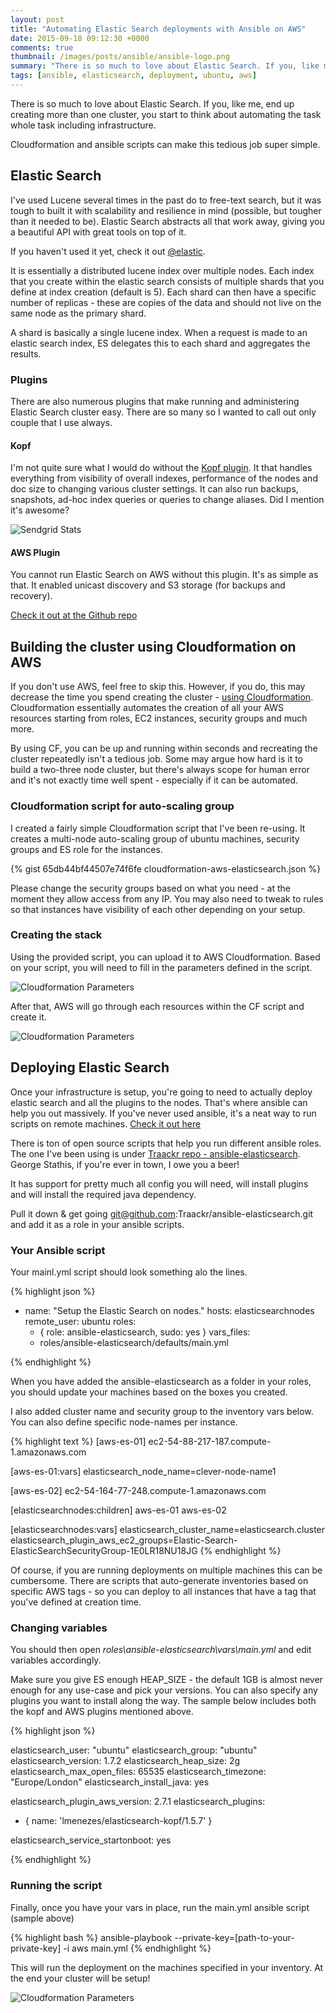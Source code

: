 ```yaml
---
layout: post
title: "Automating Elastic Search deployments with Ansible on AWS"
date: 2015-09-18 09:12:30 +0000
comments: true
thumbnail: /images/posts/ansible/ansible-logo.png
summary: "There is so much to love about Elastic Search. If you, like me, end up creating more than one cluster, you start to think about automating the task whole task including infrastructure. Cloudformation and ansible scripts can make this tedious job super simple."
tags: [ansible, elasticsearch, deployment, ubuntu, aws]
---
```


There is so much to love about Elastic Search. If you, like me, end up creating more than one cluster, you start to think about automating the task whole task including infrastructure.

Cloudformation and ansible scripts can make this tedious job super simple.
<!--more-->


Elastic Search
-------------------
I've used Lucene several times in the past do to free-text search, but it was tough to built it with scalability and resilience in mind (possible, but tougher than it needed to be).
Elastic Search abstracts all that work away, giving you a beautiful API with great tools on top of it.

If you haven't used it yet, check it out [@elastic](https://www.elastic.co/products/elasticsearch).

It is essentially a distributed lucene index over multiple nodes. Each index that you create within the elastic search consists of multiple shards that you define at index creation (default is 5).
Each shard can then have a specific number of replicas - these are copies of the data and should not live on the same node as the primary shard.

A shard is basically a single lucene index. When a request is made to an elastic search index, ES delegates this to each shard and aggregates the results.

### Plugins
There are also numerous plugins that make running and administering Elastic Search cluster easy. There are so many so I wanted to call out only couple that I use always.

#### Kopf
I'm not quite sure what I would do without the [Kopf plugin](https://github.com/lmenezes/elasticsearch-kopf). It that handles everything from visibility of overall indexes, performance of the nodes and doc size to changing various cluster settings.
It can also run backups, snapshots, ad-hoc index queries or queries to change aliases. Did I mention it's awesome?

<img alt="Sendgrid Stats" src="/images/posts/sendgrid/elastic-search-kopf.png" class="" />


#### AWS Plugin
You cannot run Elastic Search on AWS without this plugin. It's as simple as that. It enabled unicast discovery and S3 storage (for backups and recovery).

[Check it out at the Github repo](https://github.com/elastic/elasticsearch-cloud-aws)


Building the cluster using Cloudformation on AWS
-------------------
If you don't use AWS, feel free to skip this. However, if you do, this may decrease the time you spend creating the cluster - [using Cloudformation](https://aws.amazon.com/cloudformation/).
Cloudformation essentially automates the creation of all your AWS resources starting from roles, EC2 instances, security groups and much more.

By using CF, you can be up and running within seconds and recreating the cluster repeatedly isn't a tedious job. Some may argue how hard
is it to build a two-three node cluster, but there's always scope for human error and it's not exactly time well spent - especially if it can be automated.

### Cloudformation script for auto-scaling group

I created a fairly simple Cloudformation script that I've been re-using. It creates a multi-node auto-scaling group of ubuntu machines, security groups and ES role for the instances.

{% gist 65db44bf44507e74f6fe cloudformation-aws-elasticsearch.json %}

Please change the security groups based on what you need - at the moment they allow access from any IP. You may also need to tweak to rules so that instances have visibility of each other depending on your setup.

### Creating the stack
Using the provided script, you can upload it to AWS Cloudformation. Based on your script, you will need to fill in the parameters defined in the script.

<img alt="Cloudformation Parameters" src="/images/posts/ansible/cloudformation-options.png" class="" />

After that, AWS will go through each resources within the CF script and create it.

<img alt="Cloudformation Parameters" src="/images/posts/ansible/cloudformation-running.png" class="" />


Deploying Elastic Search
-------------------
Once your infrastructure is setup, you're going to need to actually deploy elastic search and all the plugins to the nodes. That's where ansible can help you out massively.
If you've never used ansible, it's a neat way to run scripts on remote machines. [Check it out here](http://docs.ansible.com/ansible/intro_getting_started.html)

There is ton of open source scripts that help you run different ansible roles.
The one I've been using is under [Traackr repo - ansible-elasticsearch](https://github.com/Traackr/ansible-elasticsearch). George Stathis, if you're ever in town, I owe you a beer!

It has support for pretty much all config you will need, will install plugins and will install the required java dependency.

Pull it down & get going git@github.com:Traackr/ansible-elasticsearch.git and add it as a role in your ansible scripts.

### Your Ansible script
Your mainl.yml script should look something alo the lines.

{% highlight json %}

- name: "Setup the Elastic Search on nodes."
  hosts: elasticsearchnodes
  remote_user: ubuntu
  roles:
    - { role: ansible-elasticsearch, sudo: yes }
  vars_files:
    - roles/ansible-elasticsearch/defaults/main.yml

{% endhighlight %}

When you have added the ansible-elasticsearch as a folder in your roles, you should update your machines based on the boxes you created.

I also added cluster name and security group to the inventory vars below. You can also define specific node-names per instance.

{% highlight text %}
[aws-es-01]
ec2-54-88-217-187.compute-1.amazonaws.com

[aws-es-01:vars]
elasticsearch_node_name=clever-node-name1

[aws-es-02]
ec2-54-164-77-248.compute-1.amazonaws.com

[elasticsearchnodes:children]
aws-es-01
aws-es-02

[elasticsearchnodes:vars]
elasticsearch_cluster_name=elasticsearch.cluster
elasticsearch_plugin_aws_ec2_groups=Elastic-Search-ElasticSearchSecurityGroup-1E0LR18NU18JG
{% endhighlight %}

Of course, if you are running deployments on multiple machines this can be cumbersome. There are scripts that auto-generate inventories based on specific AWS tags - so you can deploy to all instances that have a tag that you've defined at creation time.

### Changing variables
You should then open *roles\ansible-elasticsearch\vars\main.yml* and edit variables accordingly.

Make sure you give ES enough HEAP_SIZE - the default 1GB is almost never enough for any use-case and pick your versions.
You can also specify any plugins you want to install along the way. The sample below includes both the kopf and AWS plugins mentioned above.

{% highlight json %}

elasticsearch_user: "ubuntu"
elasticsearch_group: "ubuntu"
elasticsearch_version: 1.7.2
elasticsearch_heap_size: 2g
elasticsearch_max_open_files: 65535
elasticsearch_timezone: "Europe/London"
elasticsearch_install_java: yes

elasticsearch_plugin_aws_version: 2.7.1
elasticsearch_plugins:
  - { name: 'lmenezes/elasticsearch-kopf/1.5.7' }

elasticsearch_service_startonboot: yes


{% endhighlight %}


### Running the script
Finally, once you have your vars in place, run the main.yml ansible script (sample above)

{% highlight bash %}
ansible-playbook --private-key=[path-to-your-private-key] -i aws main.yml
{% endhighlight %}

This will run the deployment on the machines specified in your inventory. At the end your cluster will be setup!

<img alt="Cloudformation Parameters" src="/images/posts/ansible/kopf-cluster.png" class="" />